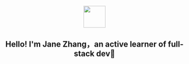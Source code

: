 <p align="center">
  <img src="https://media.giphy.com/media/hvRJCLFzcasrR4ia7z/giphy.gif" width="60"/>
</p>

<h2 align="center">Hello! I'm Jane Zhang，an active learner of full-stack dev🚀</h2>
